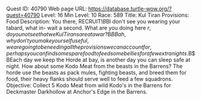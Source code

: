Quest ID: 40790
Web page URL: https://database.turtle-wow.org/?quest=40790
Level: 16
Min Level: 10
Race: 589
Title: Kul Tiran Provisions: Food
Description: You there, RECRUIT!$B$BI don't see you wearing your tabard, what in- wait a second. What are you doing here $r, do you not see that we Kul Tirans are at a war?$B$BBah, why don't you make yourself useful, we are going to be needing all the provisions we can account for, perhaps you can find some spare food to feed some bellies for a few extra nights.$B$BEach day we keep the Horde at bay, is another day you can sleep safe at night. How about some Kodo Meat from the beasts in the Barrens? The horde use the beasts as pack mules, fighting beasts, and breed them for food, their heavy flanks should serve well to feed a few squadrons.
Objective: Collect 5 Kodo Meat from wild Kodo's in the Barrens for Deckmaster Darkhollow at Anchor's Edge in the Barrens.
